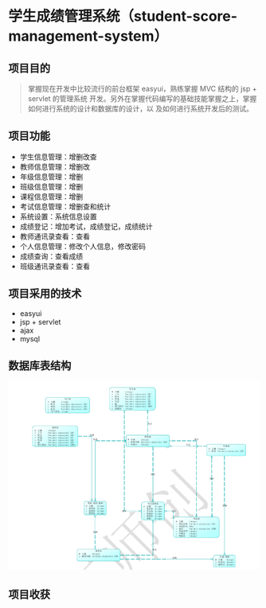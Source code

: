 # 学生成绩管理系统（student-score-management-system）

## 项目目的

> 掌握现在开发中比较流行的前台框架 easyui，熟练掌握 MVC 结构的 jsp + servlet 的管理系统
开发。另外在掌握代码编写的基础技能掌握之上，掌握如何进行系统的设计和数据库的设计，以
及如何进行系统开发后的测试。

## 项目功能

* 学生信息管理：增删改查
* 教师信息管理：增删改
* 年级信息管理：增删
* 班级信息管理：增删
* 课程信息管理：增删
* 考试信息管理：增删查和统计
* 系统设置：系统信息设置
* 成绩登记：增加考试，成绩登记，成绩统计
* 教师通讯录查看：查看
* 个人信息管理：修改个人信息，修改密码
* 成绩查询：查看成绩
* 班级通讯录查看：查看

## 项目采用的技术

* easyui
* jsp + servlet
* ajax
* mysql

## 数据库表结构

![image](https://github.com/MrQuJL/student-score-management-system/raw/master/ssms-imgs/db.png)

## 项目收获

